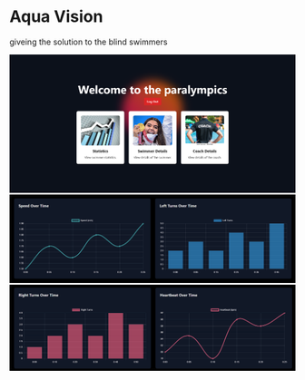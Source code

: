 # Aqua Vision

giveing the solution to the blind swimmers

![Another Screenshot](src/images/photo.png)
![Another Screenshot](src/images/photo2.png)
![Another Screenshot](src/images/photo3.png)